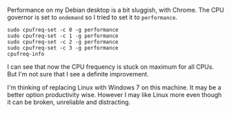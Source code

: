 Performance on my Debian desktop is a bit sluggish, with Chrome. The CPU governor is set to `ondemand` so I tried to set it to `performance`.

```
sudo cpufreq-set -c 0 -g performance
sudo cpufreq-set -c 1 -g performance
sudo cpufreq-set -c 2 -g performance
sudo cpufreq-set -c 3 -g performance
cpufreq-info
```

I can see that now the CPU frequency is stuck on maximum for all CPUs. But I'm not sure that I see a definite improvement.

I'm thinking of replacing Linux with Windows 7 on this machine. It may be a better option productivity wise.
However I may like Linux more even though it can be broken, unreliable and distracting.
